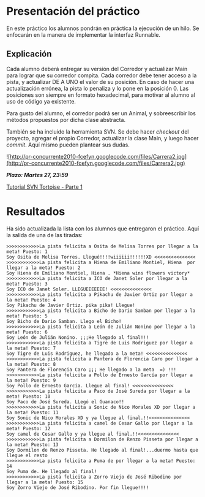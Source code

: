 

# Presentación del práctico #

En este práctico los alumnos pondrán en práctica la ejecución de un hilo. Se enfocarán en la manera de implementar la interfaz Runnable.

## Explicación ##

Cada alumno deberá entregar su versión del Corredor y actualizar Main para lograr que su corredor compita. Cada corredor debe tener acceso a la pista, y actualizar DE A UNO el valor de su posición. En caso de hacer una actualización errónea, la pista lo penaliza y lo pone en la posición 0. Las posiciones son siempre en formato hexadecimal, para motivar al alumno al uso de código ya existente.

Para gusto del alumno, el corredor podrá ser un Animal, y sobreescribir los métodos propuestos por dicha clase abstracta.

También se ha incluido la herramienta SVN. Se debe hacer _checkout_ del proyecto, agregar el propio Corredor, actualizar la clase Main, y luego hacer _commit_. Aquí mismo pueden plantear sus dudas.

![http://pr-concurrente2010-fcefyn.googlecode.com/files/Carrera2.jpg](http://pr-concurrente2010-fcefyn.googlecode.com/files/Carrera2.jpg)

**_Plazo: Martes 27, 23:59_**

[Tutorial SVN Tortoise - Parte 1](http://pr-concurrente2010-fcefyn.googlecode.com/files/SVN%20-%20Parte%201.pdf)

# Resultados #

Ha sido actualizada la lista con los alumnos que entregaron el práctico.
Aquí la salida de una de las tiradas:


```
>>>>>>>>>>>>La pista felicita a Osita de Melisa Torres por llegar a la meta! Puesto: 1
Soy Osita de Melisa Torres. Llegué!!!!wiiiiii!!!!!!XD <<<<<<<<<<<<<<<
>>>>>>>>>>>>La pista felicita a Hiena de Emiliano Montiel, Hiena  por llegar a la meta! Puesto: 2
Soy Hiena de Emiliano Montiel, Hiena . *Hiena wins flowers victory*
>>>>>>>>>>>>La pista felicita a ICO de Janet Soler por llegar a la meta! Puesto: 3
Soy ICO de Janet Soler. LLEGUEEEEEEE! <<<<<<<<<<<<<<<
>>>>>>>>>>>>La pista felicita a Pikachu de Javier Ortiz por llegar a la meta! Puesto: 4
Soy Pikachu de Javier Ortiz. pika pika! Llegue!
>>>>>>>>>>>>La pista felicita a Bicho de Dario Samban por llegar a la meta! Puesto: 5
Soy Bicho de Dario Samban. Llego el Bicho!
>>>>>>>>>>>>La pista felicita a León de Julián Nonino por llegar a la meta! Puesto: 6
Soy León de Julián Nonino. ¡¡¡He llegado al final!!! 
>>>>>>>>>>>>La pista felicita a Tigre de Luis Rodriguez por llegar a la meta! Puesto: 7
Soy Tigre de Luis Rodriguez, he llegado a la meta! <<<<<<<<<<<<<<<
>>>>>>>>>>>>La pista felicita a Pantera de Florencia Caro por llegar a la meta! Puesto: 8
Soy Pantera de Florencia Caro ¡¡¡ He llegado a la meta  =) !!! 
>>>>>>>>>>>>La pista felicita a Pollo de Ernesto García por llegar a la meta! Puesto: 9
Soy Pollo de Ernesto García. Llegue al final! <<<<<<<<<<<<<<<
>>>>>>>>>>>>La pista felicita a Paco de José Sureda por llegar a la meta! Puesto: 10
Soy Paco de José Sureda. LLegó el Guanaco!!
>>>>>>>>>>>>La pista felicita a Sonic de Nico Morales XD por llegar a la meta! Puesto: 11
Soy Sonic de Nico Morales XD y ya llegue al final.!!<<<<<<<<<<<<<<<
>>>>>>>>>>>>La pista felicita a camel de Cesar Gallo por llegar a la meta! Puesto: 12
Soy camel de Cesar Gallo y ya llegue al final.!!<<<<<<<<<<<<<<<
>>>>>>>>>>>>La pista felicita a Dormilon de Renzo Pisseta por llegar a la meta! Puesto: 13
Soy Dormilon de Renzo Pisseta. He llegado al final!...duermo hasta que llegue el resto
>>>>>>>>>>>>La pista felicita a Puma de por llegar a la meta! Puesto: 14
Soy Puma de. He llegado al final! 
>>>>>>>>>>>>La pista felicita a Zorro Viejo de José Ribodino por llegar a la meta! Puesto: 15
Soy Zorro Viejo de José Ribodino. Por fin llegue!!!! 
```